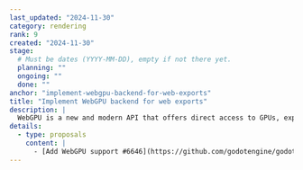 ```yaml
---
last_updated: "2024-11-30"
category: rendering
rank: 9
created: "2024-11-30"
stage:
  # Must be dates (YYYY-MM-DD), empty if not there yet.
  planning: ""
  ongoing: ""
  done: ""
anchor: "implement-webgpu-backend-for-web-exports"
title: "Implement WebGPU backend for web exports"
description: |
  WebGPU is a new and modern API that offers direct access to GPUs, exposing features that are not otherwise available on the web. Once WebGPU is supported, it will be possible to export high-fidelity _Forward+_ and _Mobile_ projects to the Web.
details:
  - type: proposals
    content: |
      - [Add WebGPU support #6646](https://github.com/godotengine/godot-proposals/issues/6646)
---
```

